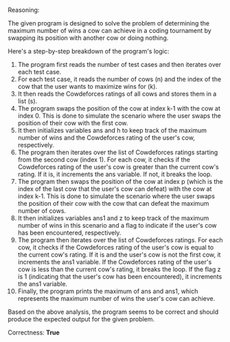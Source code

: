 Reasoning:

The given program is designed to solve the problem of determining the maximum number of wins a cow can achieve in a coding tournament by swapping its position with another cow or doing nothing.

Here's a step-by-step breakdown of the program's logic:

1. The program first reads the number of test cases and then iterates over each test case.
2. For each test case, it reads the number of cows (n) and the index of the cow that the user wants to maximize wins for (k).
3. It then reads the Cowdeforces ratings of all cows and stores them in a list (s).
4. The program swaps the position of the cow at index k-1 with the cow at index 0. This is done to simulate the scenario where the user swaps the position of their cow with the first cow.
5. It then initializes variables ans and h to keep track of the maximum number of wins and the Cowdeforces rating of the user's cow, respectively.
6. The program then iterates over the list of Cowdeforces ratings starting from the second cow (index 1). For each cow, it checks if the Cowdeforces rating of the user's cow is greater than the current cow's rating. If it is, it increments the ans variable. If not, it breaks the loop.
7. The program then swaps the position of the cow at index p (which is the index of the last cow that the user's cow can defeat) with the cow at index k-1. This is done to simulate the scenario where the user swaps the position of their cow with the cow that can defeat the maximum number of cows.
8. It then initializes variables ans1 and z to keep track of the maximum number of wins in this scenario and a flag to indicate if the user's cow has been encountered, respectively.
9. The program then iterates over the list of Cowdeforces ratings. For each cow, it checks if the Cowdeforces rating of the user's cow is equal to the current cow's rating. If it is and the user's cow is not the first cow, it increments the ans1 variable. If the Cowdeforces rating of the user's cow is less than the current cow's rating, it breaks the loop. If the flag z is 1 (indicating that the user's cow has been encountered), it increments the ans1 variable.
10. Finally, the program prints the maximum of ans and ans1, which represents the maximum number of wins the user's cow can achieve.

Based on the above analysis, the program seems to be correct and should produce the expected output for the given problem.

Correctness: **True**